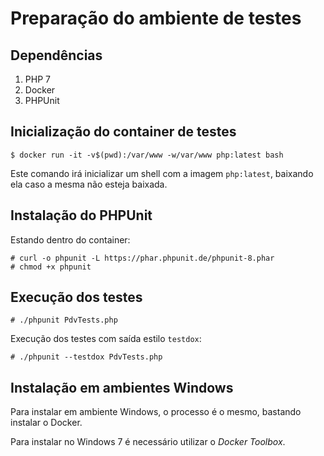 # Preparação do ambiente de testes

## Dependências

1. PHP 7
1. Docker
1. PHPUnit

## Inicialização do container de testes

```
$ docker run -it -v$(pwd):/var/www -w/var/www php:latest bash
```

Este comando irá inicializar um shell com a imagem `php:latest`,
baixando ela caso a mesma não esteja baixada.

## Instalação do PHPUnit

Estando dentro do container:

```
# curl -o phpunit -L https://phar.phpunit.de/phpunit-8.phar
# chmod +x phpunit
```

## Execução dos testes

```
# ./phpunit PdvTests.php
```

Execução dos testes com saída estilo `testdox`:

```
# ./phpunit --testdox PdvTests.php
```

## Instalação em ambientes Windows

Para instalar em ambiente Windows, o processo é o mesmo, bastando instalar o Docker.

Para instalar no Windows 7 é necessário utilizar o *Docker Toolbox*.
